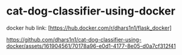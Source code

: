 # cat-dog-classifier-using-docker
docker hub link: [https://hub.docker.com/r/dhars1n1/flask_docker]


https://github.com/dhars1n1/cat-dog-classifier-using-docker/assets/161904561/70178a96-e0d1-4177-8e05-d0a7cf312f41

